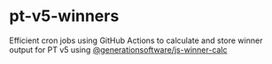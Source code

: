 # pt-v5-winners

Efficient cron jobs using GitHub Actions to calculate and store winner output for PT v5 using [@generationsoftware/js-winner-calc](https://github.com/GenerationSoftware/js-winner-calc)
